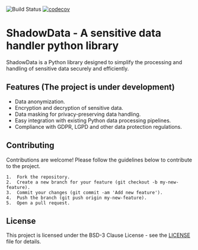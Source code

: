 ![Build Status](https://github.com/adlermedrado/ShadowData/actions/workflows/main.yml/badge.svg)
[![codecov](https://codecov.io/gh/adlermedrado/ShadowData/branch/main/graph/badge.svg)](https://codecov.io/gh/your-username/your-repo)


# ShadowData - A sensitive data handler python library
ShadowData is a Python library designed to simplify the processing and handling of sensitive data securely and efficiently.

## Features (The project is under development)

- Data anonymization.
- Encryption and decryption of sensitive data.
- Data masking for privacy-preserving data handling.
- Easy integration with existing Python data processing pipelines.
- Compliance with GDPR, LGPD and other data protection regulations.

## Contributing

Contributions are welcome! Please follow the guidelines below to contribute to the project.

	1.	Fork the repository.
	2.	Create a new branch for your feature (git checkout -b my-new-feature).
	3.	Commit your changes (git commit -am 'Add new feature').
	4.	Push the branch (git push origin my-new-feature).
	5.	Open a pull request.

## License
This project is licensed under the BSD-3 Clause License - see the [LICENSE](LICENSE) file for details.